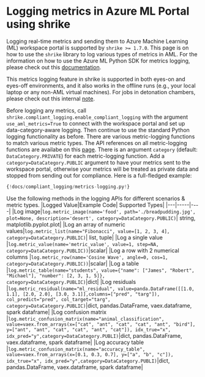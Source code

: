 # Logging metrics in Azure ML Portal using shrike

Logging real-time metrics and sending them to Azure Machine Learning (ML) workspace portal
is supported by `shrike >= 1.7.0`. This page is on how to use the `shrike`
library to log various types of metrics in AML. For the information on how to use the
Azure ML Python SDK for metrics logging, please check out this [documentation](https://docs.microsoft.com/en-us/azure/machine-learning/how-to-log-view-metrics).

This metrics logging feature in shrike is supported in both eyes-on and eyes-off
environments, and it also works in the offline runs (e.g., your local laptop or any
non-AML virtual machines). For jobs in detonation chambers, please
check out this internal [note](https://dev.azure.com/msdata/Vienna/_wiki/wikis/aml-1p-onboarding/22174/Metric-filtering-for-detonation-chamber).

Before logging any metrics, call `shrike.compliant_logging.enable_compliant_logging`
with the argument `use_aml_metrics=True` to connect with
the workspace portal and set up data-category-aware logging. 
Then continue to use the standard Python logging functionality as before.
There are various metric-logging functions to match various metric types.
The API references on all metric-logging functions are availabe
on this [page](https://azure.github.io/shrike/compliant_logging/logging/#shrike.compliant_logging.logging.CompliantLogger.metric).
There is an argument `category` (default: `DataCategory.PRIVATE`) for each metric-logging function.
Add a `category=DataCategory.PUBLIC` argument to have your metrics sent to
the workspace portal, otherwise your metrics will be treated as private data
and stopped from sending out for compliance. Here is a full-fledged example:

```python
{!docs/compliant_logging/metrics-logging.py!}
```

Use the following methods in the logging APIs for different scenarios & metric types.
|Logged Value|Example Code| Supported Types|
|---|-----|----|
|Log image|`log.metric_image(name='food', path='./breadpudding.jpg', plot=None, description='desert', category=DataCategory.PUBLIC)`| string, matplotlib.pyplot.plot|
|Log an array of numeric values|`log.metric_list(name="Fibonacci", value=[1, 2, 3, 4], category=DataCategory.PUBLIC)`| list, tuple|
|Log a single value |`log.metric_value(name='metric_value', value=1, step=NA, category=DataCategory.PUBLIC))`|scalar|
|Log a row with 2 numerical columns |`log.metric_row(name='Cosine Wave', angle=0, cos=1, category=DataCategory.PUBLIC))`|scalar|
|Log a table |`log.metric_table(name="students", value={"name": ["James", "Robert", "Michael"], "number": [2, 3, 1, 5]}, category=DataCategory.PUBLIC)`|dict|
|Log residuals |`log.metric_residual(name="ml_residual", value=panda.DataFrame([[1.0, 1.1], [2.0, 2.0], [3.0, 3.1]],columns=["pred", "targ"]), col_predict="pred", col_target="targ", category=DataCategory.PUBLIC)`|dict, pandas.DataFrame, vaex.dataframe, spark dataframe|
|Log confusion matrix |`log.metric_confusion_matrix(name="animal_classification", value=vaex.from_arrays(x=["cat", "ant", "cat", "cat", "ant", "bird"], y=["ant", "ant", "cat", "cat", "ant", "cat"]), idx_true="x", idx_pred="y",category=DataCategory.PUBLI)`|dict, pandas.DataFrame, vaex.dataframe, spark dataframe|
|Log accuracy table |`log.metric_confusion_matrix(name="accuracy_table", value=vaex.from_arrays(x=[0.1, 0.3, 0.7], y=["a", "b", "c"]), idx_true="x", idx_pred="y",category=DataCategory.PUBLI)`|dict, pandas.DataFrame, vaex.dataframe, spark dataframe|
